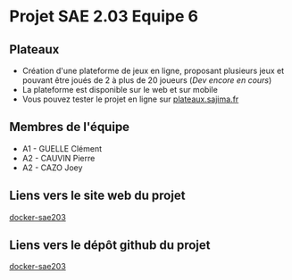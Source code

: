 # Projet SAE 2.03 Equipe 6

## Plateaux

- Création d'une plateforme de jeux en ligne, proposant plusieurs jeux et pouvant être joués de 2 à plus de 20 joueurs (*Dev encore en cours*)
- La plateforme est disponible sur le web et sur mobile
- Vous pouvez tester le projet en ligne sur [plateaux.sajima.fr](https://plateaux.sajima.fr)

## Membres de l'équipe

- A1 - GUELLE Clément
- A2 - CAUVIN Pierre
- A2 - CAZO Joey

## Liens vers le site web du projet

[docker-sae203](https://joeyczo.github.io/docker-sae203/pages/)

## Liens vers le dépôt github du projet

[docker-sae203](https://github.com/joeyczo/docker-sae203/)
